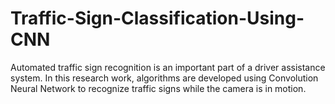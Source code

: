 # Traffic-Sign-Classification-Using-CNN
Automated traffic sign recognition is an important part of a driver assistance system. In this research work, algorithms are developed using Convolution Neural Network to recognize traffic signs while the camera is in motion.
